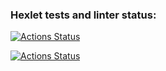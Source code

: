 ### Hexlet tests and linter status:
[![Actions Status](https://github.com/Helenspi/python-project-50/actions/workflows/hexlet-check.yml/badge.svg)](https://github.com/Helenspi/python-project-50/actions)

[![Actions Status](https://github.com/Helenspi/python-project-50/actions/workflows/action-check.yml/badge.svg)](https://github.com/Helenspi/python-project-50/actions)
